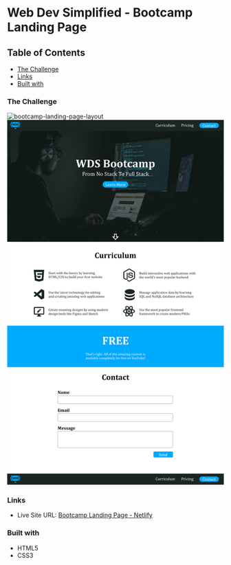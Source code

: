 # Web Dev Simplified - Bootcamp Landing Page

## Table of Contents
  - [The Challenge](#the-challenge)
  - [Links](#links)
  - [Built with](#built-with)

### The Challenge

<img src="images/layout.png" alt="bootcamp-landing-page-layout">
<img src="images/other-layout.png" alt="bootcamp-landing-page-layout">

### Links

- Live Site URL: [Bootcamp Landing Page - Netlify](https://wds-bootcamp-landing-page.vercel.app/)

### Built with

- HTML5
- CSS3
